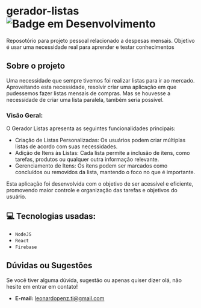 # gerador-listas ![Badge em Desenvolvimento](http://img.shields.io/static/v1?label=STATUS&message=EM%20DESENVOLVIMENTO&color=GREEN&style=for-the-badge)

Reposotório para projeto pessoal relacionado a despesas mensais.
Objetivo é usar uma necessidade real para aprender e testar conhecimentos

## Sobre o projeto

Uma necessidade que sempre tivemos foi realizar listas para ir ao mercado. Aproveitando esta necessídade, resolvir criar uma aplicação em que pudessemos fazer listas mensais de compras. Mas se houvesse a necessídade de criar uma lista paralela, também seria possível.

### Visão Geral:

O Gerador Listas apresenta as seguintes funcionalidades principais:

- Criação de Listas Personalizadas: Os usuários podem criar múltiplas listas de acordo com suas necessidades.
- Adição de Itens às Listas: Cada lista permite a inclusão de itens, como tarefas, produtos ou qualquer outra informação relevante.
- Gerenciamento de Itens: Os itens podem ser marcados como concluídos ou removidos da lista, mantendo o foco no que é importante.

Esta aplicação foi desenvolvida com o objetivo de ser acessível e eficiente, promovendo maior controle e organização das tarefas e objetivos do usuário.

## :computer: Tecnologias usadas:

- `NodeJS`
- `React`
- `Firebase`

## Dúvidas ou Sugestões

Se você tiver alguma dúvida, sugestão ou apenas quiser dizer olá, não hesite em entrar em contato!

- **E-mail:** [leonardopenz.ti@gmail.com](mailto:leonardopenz.ti@gmail.com)
